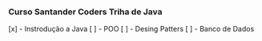 ### Curso Santander Coders Triha de Java

[x] - Instrodução a Java
[ ] - POO
[ ] - Desing Patters
[ ] - Banco de Dados
